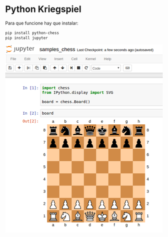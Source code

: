 # Python Kriegspiel

Para que funcione hay que instalar:
```
pip install python-chess 
pip install jupyter
```

![chess](https://raw.githubusercontent.com/luis1415/kriegspiel_python/master/jupyter_chess.png)
